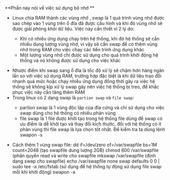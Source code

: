 **Phần này nói về việc sử dụng bộ nhớ **

- Linux chia RAM thành các vùng nhớ , swap là 1 quá trình vùng nhớ được sao chép vào 1 vùng trên ổ đĩa đã được cấu hình và khi đó vùng nhớ sẽ được giải phóng khỏi dữ liệu. Việc này cần thiết vì 2 lý do:
<ul>
<ul>
<li>Khi có nhiều ứng dụng chạy trên hệ thống, khi đó hệ thống sẽ cần nhiều dung lượng vùng nhớ, vì vậy sẽ cần swap để có thêm vùng nhớ trong RAM cho việc chạy các tiến trình ứng dụng khác</li>
<li>Một lượng vùng nhớ chỉ được sử dụng cho quá trình khởi động hệ thống và nó không được sử dụng cho việc khác
</ul>
</ul>

- Nhược điểm khi swap sang ổ đĩa là tốc độ xử lý sẽ chậm hơn hàng ngàn lần so với việc sử dụng RAM, trường hợp đặc biệt là khi dữ liệu trao đổi nhanh quá mức hoặc chạy nhiều ứng dụng đồng thời gây ra việc hệ thống sẽ không kịp xử lý swap gây nên việc hệ thống bị treo, để khắc phục việc này cần tăng thêm RAM
- Trong linux có 2 dạng swap là `partion swap` và `file swap`:
<ul>
<ul>
<li>partion swap là 1 vùng độc lập của đĩa cứng và chỉ sử dụng cho việc swap dùng cho hệ thống có nhiều phân vùng</li> 
<li>file swap là 1 file được khởi tạo trong hệ thống file dùng để swap  có ưu điểm là dễ khởi tạo và thay đổi kích thước, đối với hệ thống có ít phân vùng thì file swap là lựa chọn tốt nhất. Để kiểm tra ta dùng lệnh swapon -s </li>
</ul>
</ul>

- Cách thêm 1 vùng swap file: 
dd if=/dev/zero of=/var/swapfile bs=1M count=2048 (tạo swapfile dung lượng 2GB)
chmod 600 /var/swapfile (phân quyền read và write cho swapfile
mkswap /var/swapfile (định dạng swap cho swapfile)
echo /var/swapfile none swap defaults 0 0 | sudo tee -a /etc/fstab (sử dụng để hệ thống tự động sử dụng file swap mỗi khi khởi động)
swapon -a
